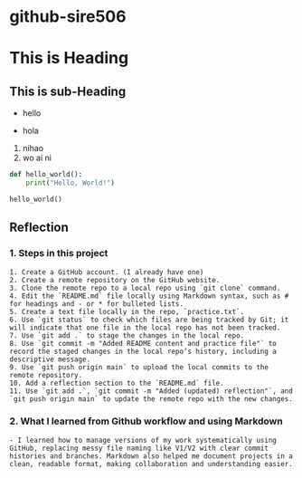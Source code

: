 # github-sire506

# This is Heading
## This is sub-Heading

- hello
* hola
1. nihao
2. wo ai ni


```python
def hello_world():
    print("Hello, World!")

hello_world()
```

## Reflection

### 1. Steps in this project
    1. Create a GitHub account. (I already have one)
    2. Create a remote repository on the GitHub website.
    3. Clone the remote repo to a local repo using `git clone` command.
    4. Edit the `README.md` file locally using Markdown syntax, such as # for headings and - or * for bulleted lists.
    5. Create a text file locally in the repo, `practice.txt`.
    6. Use `git status` to check which files are being tracked by Git; it will indicate that one file in the local repo has not been tracked.
    7. Use `git add .` to stage the changes in the local repo.
    8. Use `git commit -m "Added README content and practice file"` to record the staged changes in the local repo’s history, including a descriptive message.
    9. Use `git push origin main` to upload the local commits to the remote repository.
    10. Add a reflection section to the `README.md` file.
    11. Use `git add .`, `git commit -m "Added (updated) reflection"`, and `git push origin main` to update the remote repo with the new changes.

### 2. What I learned from Github workflow and using Markdown
    - I learned how to manage versions of my work systematically using GitHub, replacing messy file naming like V1/V2 with clear commit histories and branches. Markdown also helped me document projects in a clean, readable format, making collaboration and understanding easier.


